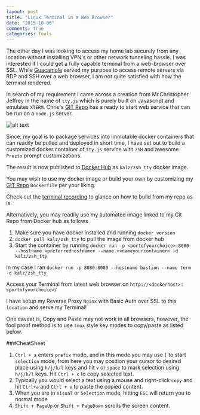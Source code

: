 ```yaml
---
layout: post
title: "Linux Terminal in a Web Browser"
date: "2015-10-06"
comments: true
categories: Tools
---
```


The other day I was looking to access my home lab securely from any location without installing VPN's or other network tunneling hassle. I was interested if I could get a fully capable terminal from a web-browser over SSL. While [Guacamole](http://kalzi.github.io/2015/guacamole-with-docker-containers/) served my purpose to access remote servers via RDP and SSH over a web browser, I am not quite satisfied with how the terminal rendered. 

In search of my requirement I came across a creation from Mr.Christopher Jeffrey in the name of `tty.js` which is purely built on Javascript and emulates `XTERM`. Chris's [GIT Repo](https://github.com/chjj/tty.js) has a ready to start web service that can be run on a `node.js` server.

![alt text](http://i.imgur.com/laD3d5f.png "Terminal Example")

Since, my goal is to package services into immutable docker containers that can readily be pulled and deployed in short time, I have set out to build a customized docker container of `tty.js` service with `ZSH` and awesome `Prezto` prompt customizations.

The result is now published to [Docker Hub](https://hub.docker.com/explore/) as  `kalz/zsh_tty` docker image.

You may wish to use my docker image or build your own by customizing my [GIT Repo](https://github.com/kalzi/mytty) `Dockerfile` per your liking.

Check out the [terminal recording](https://asciinema.org/a/4qktrmlwxbhdl87vizno30ei1) to glance on how to build from my repo as is.

<div id="player"></div>
<script>
  src="/_includes/js/asciinema-player.js">
</script>
<asciinema-player src="/images/terminalbrowser.json"></asciinema-player>

Alternatively, you may readily use my automated image linked to my Git Repo from Docker hub as follows

1. Make sure you have docker installed and running `docker version`
2. `docker pull kalz/zsh_tty` to pull the image from docker hub
3. Start the container by running `docker run -p <portofyourchoice>:8080 --hostname <preferredhostname> --name <<nameyourcontainer> -d kalz/zsh_tty`


In my case I ran `docker run -p 8080:8080 --hostname bastion --name term -d kalz/zsh_tty`


Access your Terminal from latest web browser on `http://<dockerhost>:<portofyourchoice>/`

I have setup my Reverse Proxy `Nginx` with Basic Auth over SSL to this `location` and serve my Terminal!

One caveat is, Copy and Paste may not work in all browsers, however, the fool proof method is to use `tmux` style key modes to copy/paste as listed below.

###CheatSheet

1. `Ctrl + a` enters `prefix` mode, and in this mode you may use `[` to start `selection` mode, from here you may position your cursor to desired place using `h/j/k/l` keys and hit `v` or `space` to mark selection using `h/j/k/l` keys. Hit `Ctrl + c` to copy selected text.
2. Typically you would select a text using a mouse and right-click `copy` and hit `Ctrl+a` and `Ctrl + v` to paste the copied content.
3. When you are in `Visual` or `Selection` mode, hitting `ESC` will return you to normal mode
4. `Shift + PageUp` or `Shift + PageDown` scrolls the screen content.
